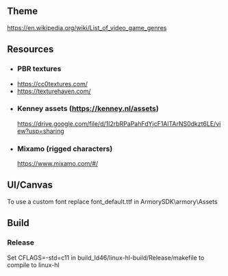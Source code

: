 

## Theme
https://en.wikipedia.org/wiki/List_of_video_game_genres


## Resources

* ### PBR textures
 - https://cc0textures.com/
 - https://texturehaven.com/

* ### Kenney assets (https://kenney.nl/assets)
  https://drive.google.com/file/d/1I2rbRPaPahFdYjcF1AlTArNS0dkzt6LE/view?usp=sharing 

* ### Mixamo (rigged characters)
  https://www.mixamo.com/#/


## UI/Canvas
To use a custom font replace font_default.ttf in ArmorySDK\armory\Assets


## Build
### Release
Set CFLAGS=-std=c11 in build_ld46/linux-hl-build/Release/makefile to compile to linux-hl
